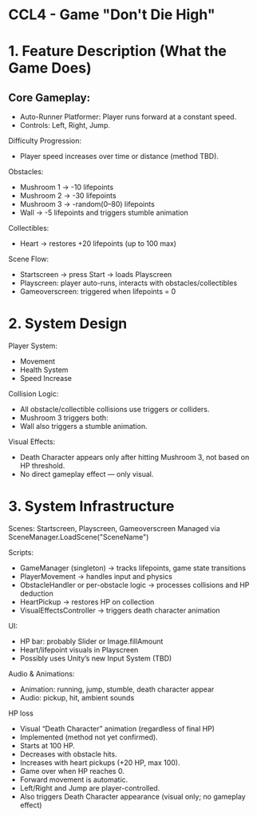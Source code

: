 # CCL4 - Game "Don't Die High"
 
# 1. Feature Description (What the Game Does)

## Core Gameplay:
- Auto-Runner Platformer: Player runs forward at a constant speed.
- Controls: Left, Right, Jump.
 
Difficulty Progression:
- Player speed increases over time or distance (method TBD).
 
Obstacles: 
- Mushroom 1 → -10 lifepoints
- Mushroom 2 → -30 lifepoints
- Mushroom 3 → -random(0–80) lifepoints
- Wall → -5 lifepoints and triggers stumble animation
 
Collectibles:
- Heart → restores +20 lifepoints (up to 100 max)

Scene Flow:
- Startscreen → press Start → loads Playscreen
- Playscreen: player auto-runs, interacts with obstacles/collectibles
- Gameoverscreen: triggered when lifepoints = 0
 
 
# 2. System Design
 
Player System:
- Movement
- Health System
- Speed Increase

 
Collision Logic:
- All obstacle/collectible collisions use triggers or colliders.
- Mushroom 3 triggers both:
- Wall also triggers a stumble animation.

 
Visual Effects:
- Death Character appears only after hitting Mushroom 3, not based on HP threshold.
- No direct gameplay effect — only visual.
 
 
# 3. System Infrastructure 
 
Scenes:
Startscreen, Playscreen, Gameoverscreen
Managed via SceneManager.LoadScene("SceneName")

Scripts: 
- GameManager (singleton) → tracks lifepoints, game state transitions
- PlayerMovement → handles input and physics
- ObstacleHandler or per-obstacle logic → processes collisions and HP deduction
- HeartPickup → restores HP on collection
- VisualEffectsController → triggers death character animation

UI:
- HP bar: probably Slider or Image.fillAmount
- Heart/lifepoint visuals in Playscreen
- Possibly uses Unity’s new Input System (TBD)
 
Audio & Animations:
- Animation: running, jump, stumble, death character appear
- Audio: pickup, hit, ambient sounds
 
HP loss
- Visual “Death Character” animation (regardless of final HP)
- Implemented (method not yet confirmed).
- Starts at 100 HP.
- Decreases with obstacle hits.
- Increases with heart pickups (+20 HP, max 100).
- Game over when HP reaches 0.
- Forward movement is automatic.
- Left/Right and Jump are player-controlled.
- Also triggers Death Character appearance (visual only; no gameplay effect)
 
